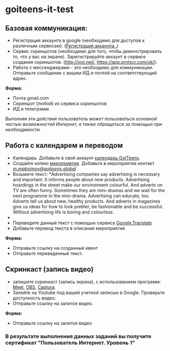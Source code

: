 # goiteens-it-test
## Базовая коммуникация:
* Регистрация аккаунта в google (необходимо для доступов к различным сервисам). (<a href = "https://accounts.google.com/signup/v2/webcreateaccount?continue=https%3A%2F%2Faccounts.google.com%2F&dsh=S-989171567%3A1612823666493314&gmb=exp&biz=false&flowName=GlifWebSignIn&flowEntry=SignUp">Регистрация аккаунта .</a>)
* Сервис скриншотов (необходимо для того, чтобы демонстрировать то, что у вас на экране).
Зарегистрируйте аккаунт в сервисе создания скриншотов. (<a href = "http://joxi.net/">http://joxi.net/</a>, <a href = "https://app.prntscr.com/uk/">https://app.prntscr.com/uk/</a>). 
* Работа с мессенджерами - это необходимо для коммуникации. Отправьте сообщение с вашим ИД и почтой на соответствующий адрес.

**Форма:**
* Почта gmail.com
* Скриншот (любой) из сервиса скриншотов
* ИД в телеграмм.  
  
*Выполняя эти действия пользователь может пользоваться основной частью возможностей Интернет, а также обращаться за помощью при необходимости.*  
  
## Работа с календарем и переводом
* Календарь. Добавьте в свой аккаунт <a href = "https://calendar.google.com/calendar/u/0?cid=bS5tYWtzaW1vdkBnb2l0ZWVucy5nbG9iYWw">календарь GoITeens</a>.
* Создайте копию <a href = "https://calendar.google.com/event?action=TEMPLATE&tmeid=MnZhcGJkdDZqZm9kYmNxbDJsc3JhNTA5cTcgbS5tYWtzaW1vdkBnb2l0ZWVucy5nbG9iYWw&tmsrc=m.maksimov%40goiteens.global">мероприятия</a>. Добавьте в мероприятие контакт *m.maksimov@goiteens.global*
* Возьмите текст:
*Advertising companies say advertising is necessary and important. It informs people about new products. Advertising hoardings in the street make our environment colourful. And adverts on TV are often funny. Sometimes they are mini-dramas and we wait for the next programme in the mini-drama. Advertising can educate, too. Adverts tell us about new, healthy products. And adverts in magazines give us ideas for how to look prettier, be fashionable and be successful. Without advertising life is boring and colourless.
*
* Переведите данный текст с помощью сервиса <a href = "https://translate.google.com/">Google.Translate</a>  
* Добавьте перевод текста в описание мероприятия.
  
**Форма:**  
* Отправьте ссылку на созданный ивент
* Отправьте переведенный текст.

## Скринкаст (запись видео)
* запишите скринкаст (запись экрана), с использованием программ: <a href = "https://meet.google.com/">Meet</a>, <a href = "https://obsproject.com/">OBS</a>, <a href = "https://mathewsachin.github.io/Captura/">Captura</a>.
* Залейте на Youtube под вашей учетной записью в Google. Проверьте доступность видео.
* Отправьте ссылку на залитое видео.

**Форма:**  
* Отправьте ссылку на залитое видео

### В результате выполнения данных заданий вы получите сертификат "Пользователь Интернет. Уровень 1"
